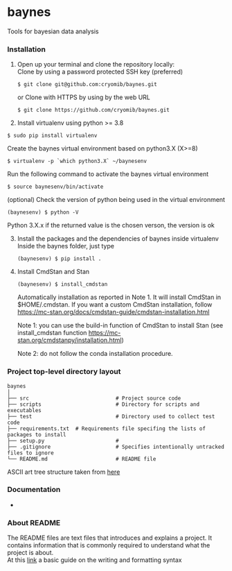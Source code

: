 # baynes
Tools for bayesian data analysis

### Installation
1. Open up your terminal and clone the repository locally:  
   Clone by using a password protected SSH key (preferred)
   ```
   $ git clone git@github.com:cryomib/baynes.git
   ```
   or Clone with HTTPS by using by the web URL
   ```
   $ git clone https://github.com/cryomib/baynes.git
   ```
   
2.  Install virtualenv using python >= 3.8
   ```
   $ sudo pip install virtualenv
   ```
   Create the baynes virtual environment based on python3.X (X>=8) 
   ```
   $ virtualenv -p `which python3.X` ~/baynesenv
   ```   
   Run the following command to activate the baynes virtual environment 
   ```
   $ source baynesenv/bin/activate
   ```  
   (optional) Check the version of python being used in the virtual environment  
   ```
   (baynesenv) $ python -V
   ```
   Python 3.X.x
   if the returned value is the chosen verson, the version is ok

3. Install the packages and the dependencies of baynes inside virtualenv
   Inside the baynes folder, just type
   ```  
   (baynesenv) $ pip install .
   ```  

4. Install CmdStan and Stan
   ```  
   (baynesenv) $ install_cmdstan
   ```  
   Automatically installation as reported in Note 1. It will install CmdStan in $HOME/.cmdstan. If you want a custom CmdStan installation, follow https://mc-stan.org/docs/cmdstan-guide/cmdstan-installation.html

   Note 1: you can use the build-in function of CmdStan to install Stan (see install_cmdstan function https://mc-stan.org/cmdstanpy/installation.html) 

   Note 2: do not follow the conda installation procedure.

### Project top-level directory layout
    
    baynes
    │  
    ├── src                            # Project source code
    ├── scripts                        # Directory for scripts and executables 
    ├── test                           # Directory used to collect test code   
    ├── requirements.txt  # Requirements file specifing the lists of packages to install
    ├── setup.py                       # 
    ├── .gitignore                     # Specifies intentionally untracked files to ignore
    └── README.md                      # README file
    
 ASCII art tree structure taken from [here](https://codepen.io/patrickhlauke/pen/azbYWZ)
  
### Documentation
* 
 
 ### About README
 The README files are text files that introduces and explains a project. It contains information that is commonly required to understand what the project is about.  
 At this [link](https://help.github.com/en/github/writing-on-github/basic-writing-and-formatting-syntax) a basic guide on the writing and formatting syntax

